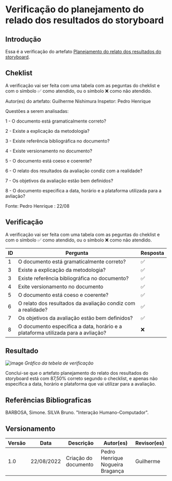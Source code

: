 # Verificação do planejamento do relado dos resultados do storyboard
## Introdução
  Essa é a verificação do artefato [Planejamento do relato dos resultados do storyboard](https://github.com/Interacao-Humano-Computador/2022.1-CIEE/blob/main/docs/design_avaliacao_desenvolvimento/nivel_1/Planejamento_Relato_Storyboard.md).
  
## Cheklist 

A verificação vai ser feita com uma tabela com as peguntas do cheklist e com o símbolo ✅ como atendido, ou o símbolo ❌ como não atendido.

Autor(es) do artefato: Guilherme Nishimura
Inspetor: Pedro Henrique

Questões a serem analisadas:

   1 - O documento está gramaticalmente correto?
   
   2 - Existe a explicação da metodologia?
   
   3 - Existe referência bibliográfica no documento?
   
   4 - Existe versionamento no documento?

   5 - O documento está coeso e coerente?
   
   6 - O relato dos resultados da avaliação condiz com a realidade?
    
   7 - Os objetivos da avaliação estão bem definidos?
   
   8 - O documento especifica a data, horário e a plataforma utilizada para a avliação?

  Fonte: Pedro Henrique : 22/08
   
## Verificação
A verificação vai ser feita com uma tabela com as peguntas do cheklist e com o símbolo ✅ como atendido, ou o símbolo ❌ como não atendido.

| ID      |  Pergunta         | Resposta  |
|---------|-------------------|-----------|
| 1       | O documento está gramaticalmente correto? | ✅ |
| 3       | Existe a explicação da metodologia? | ✅ |
| 3       | Existe referência bibliográfica no documento? | ✅ |
| 4       | Exite versionamento no documento | ✅ |
| 5       | O documento está coeso e coerente? | ✅ |
| 6       | O relato dos resultados da avaliação condiz com a realidade? | ✅ |
| 7       | Os objetivos da avaliação estão bem definidos? | ✅ |
| 8       | O documento especifica a data, horário e a plataforma utilizada para a avliação? | ❌ |




## Resultado
  ![image](https://user-images.githubusercontent.com/57445188/186032107-7eefaed1-5ba3-4159-b10d-66a81e6ca214.png)
  *Gráfico da tebela de verificação*
  
  Conclui-se que o artefato planejamento do relato dos resultados do storyboard está com 87,50% correto segundo o checklist, e apenas não especifica a data, horário e plataforma que vai utilizar para a avaliação.

## Referências Bibliograficas
BARBOSA, Simone. SILVA Bruno. "Interação Humano-Computador".

## Versionamento

| Versão       | Data | Descrição                                  | Autor(es)      | Revisor(es)  |
| ---------- | ------ | ------------------------------------------ | -------------- | ------------ |
| 1.0 | 22/08/2022    | Criação do documento                       | Pedro Henrique Nogueira Bragança  | Guilherme |
